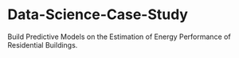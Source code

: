 # Data-Science-Case-Study
Build Predictive Models on the Estimation of Energy Performance of Residential Buildings.
